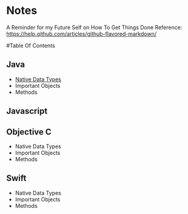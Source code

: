 # Notes
A Reminder for my Future Self on How To Get Things Done
Reference: https://help.github.com/articles/github-flavored-markdown/

#Table Of Contents

## Java
* [Native Data Types][Java_NativeDataTypes]
* Important Objects
* Methods

## Javascript

## Objective C
* Native Data Types
* Important Objects
* Methods

## Swift
* Native Data Types
* Important Objects
* Methods

[Java_NativeDataTypes]: Java/NativeDataTypes.md "Java Native Data Types"
